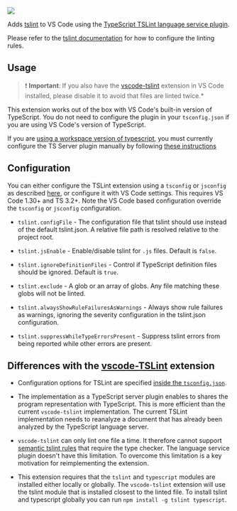 [![](https://vsmarketplacebadge.apphb.com/version/ms-vscode.vscode-typescript-tslint-plugin.svg)](https://marketplace.visualstudio.com/items?itemName=ms-vscode.vscode-typescript-tslint-plugin)

Adds [tslint](https://github.com/palantir/tslint) to VS Code using the [TypeScript TSLint language service plugin](https://github.com/Microsoft/typescript-tslint-plugin).

Please refer to the [tslint documentation](https://github.com/palantir/tslint) for how to configure the linting rules.

## Usage
> ❗ **Important**: If you also have the [vscode-tslint][vscode-tslint] extension in VS Code installed, please disable it to avoid that files are linted twice.*

This extension works out of the box with VS Code's built-in version of TypeScript. You do not need to configure the plugin in your `tsconfig.json` if you are using VS Code's version of TypeScript.

If you are [using a workspace version of typescript](https://code.visualstudio.com/Docs/languages/typescript#_using-newer-typescript-versions), you must currently configure the TS Server plugin manually by following [these instructions][usage]

## Configuration

You can either configure the TSLint extension using a `tsconfig` or `jsconfig` as described  [here](https://github.com/Microsoft/typescript-tslint-plugin#configuration-options), or configure it with VS Code settings. This requires VS Code 1.30+ and TS 3.2+. Note the VS Code based configuration override the `tsconfig` or `jsconfig` configuration.

 * `tslint.configFile` - The configuration file that tslint should use instead of the default tslint.json. A relative file path is resolved relative to the project root.

 * `tslint.jsEnable` - Enable/disable tslint for `.js` files. Default is `false`.

 * `tslint.ignoreDefinitionFiles` - Control if TypeScript definition files should be ignored. Default is `true`.

 * `tslint.exclude` - A glob or an array of globs. Any file matching these globs will not be linted.

 * `tslint.alwaysShowRuleFailuresAsWarnings` - Always show rule failures as warnings, ignoring the severity configuration in the tslint.json configuration.

 * `tslint.suppressWhileTypeErrorsPresent` - Suppress tslint errors from being reported while other errors are present.


## Differences with the [vscode-TSLint][vscode-tslint] extension

- Configuration options for TSLint are specified [inside the `tsconfig.json`][usage].

- The implementation as a TypeScript server plugin enables to shares the program representation with TypeScript. This is more efficient than the current `vscode-tslint` implementation. The current TSLint implementation needs to reanalyze a document that has already been analyzed by the TypeScript language server. 

- `vscode-tslint` can only lint one file a time. It therefore cannot support [semantic tslint rules](https://palantir.github.io/tslint/usage/type-checking/) that require the type checker. The language service plugin doesn't have this limitation. To overcome this limitation is a key motivation for reimplementing the extension.

- This extension requires that the `tslint` and `typescript` modules are installed either locally or globally. The `vscode-tslint` extension will use the tslint module that is installed closest to the linted file. To install tslint and typescript globally you can run `npm install -g tslint typescript`.

[vscode-tslint]: https://marketplace.visualstudio.com/items?itemName=eg2.tslint
[usage]: https://github.com/Microsoft/typescript-tslint-plugin#usage
